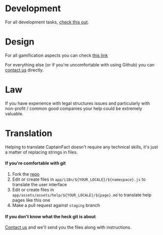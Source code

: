 # Development

For all development tasks, [check this out](/help/contribute/code).

# Design

For all gamification aspects you can check
[this link](https://github.com/CaptainFact/captain-fact-frontend/issues/6)

For everything else (or if you're uncomfortable with using Github) you
can [contact us](/help/contact) directly. 

# Law

If you have experience with legal structures issues and particularly with
non-profit / common good companies your help could be extremely valuable. 

# Translation

Helping to translate CaptainFact doesn't require any technical skills, it's just a matter
of replacing strings in files.

#### If you're comfortable with git

1. Fork the [repo](https://github.com/CaptainFact/captain-fact-frontend)
2. Edit or create files in `app/i18n/${YOUR_LOCALE}/${namespace}.js`
   to translate the user interface
3. Edit or create files in `app/assets/assets/help/${YOUR_LOCALE}/${page}.md`
   to translate help pages like this one
4. Make a pull request against `staging` branch

#### If you don't know what the heck git is about

[Contact us](/help/contact) and we'll send you the files along with instructions.

